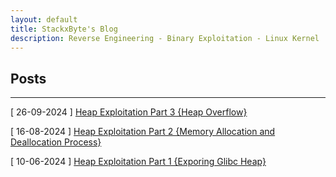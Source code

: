 ```yaml
---
layout: default
title: StackxByte's Blog
description: Reverse Engineering - Binary Exploitation - Linux Kernel
---
```


## Posts
---
[ 26-09-2024 ] [Heap Exploitation Part 3 {Heap Overflow} ](posts/heap_exploitation/heap_exploitation_part3.md)

[ 16-08-2024 ] [Heap Exploitation Part 2 {Memory Allocation and Deallocation Process} ](posts/heap_exploitation/heap_exploitation_part2.md)

[ 10-06-2024 ] [Heap Exploitation Part 1 {Exporing Glibc Heap}](posts/heap_exploitation/heap_exploitation_part1.md)

